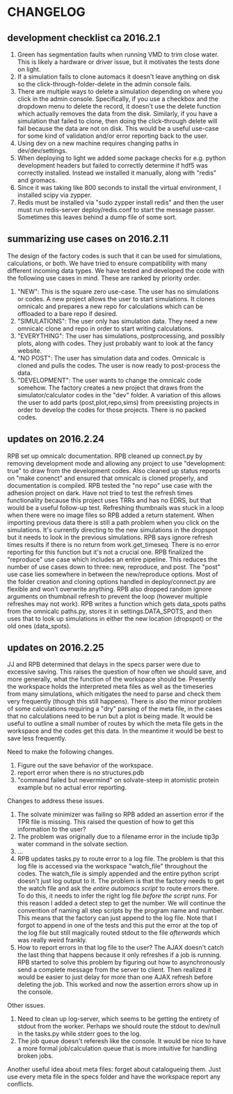 # CHANGELOG

## development checklist ca 2016.2.1

1. Green has segmentation faults when running VMD to trim close water. This is likely a hardware or driver issue, but it motivates the tests done on light.
2. If a simulation fails to clone automacs it doesn't leave anything on disk so the click-through-folder-delete in the admin console fails.
3. There are multiple ways to delete a simulation depending on where you click in the admin console. Specifically, if you use a checkbox and the dropdown menu to delete the record, it doesn't use the delete function which actually removes the data from the disk. Similarly, if you have a simulation that failed to clone, then doing the click-through delete will fail because the data are not on disk. This would be a useful use-case for some kind of validation and/or error reporting back to the user.
4. Using dev on a new machine requires changing paths in dev/dev/settings.
5. When deploying to light we added some package checks for e.g. python development headers but failed to correctly determine if hdf5 was correctly installed. Instead we installed it manually, along with "redis" and gromacs.
6. Since it was taking like 800 seconds to install the virtual environment, I installed scipy via zypper.
7. Redis must be installed via "sudo zypper install redis" and then the user must run redis-server deploy/redis.conf to start the message passer. Sometimes this leaves behind a dump file of some sort.

## summarizing use cases on 2016.2.11

The design of the factory codes is such that it can be used for simulations, calculations, or both. We have tried to ensure compatibility with many different incoming data types. We have tested and developed the code with the following use cases in mind. These are ranked by priority order.

1. "NEW": This is the square zero use-case. The user has no simulations or codes. A new project allows the user to start simulations. It clones omnicalc and prepares a new repo for calculations which can be offloaded to a bare repo if desired. 
2. "SIMULATIONS": The user only has simulation data. They need a new omnicalc clone and repo in order to start writing calculations.
3. "EVERYTHING": The user has simulations, postprocessing, and possibly plots, along with codes. They just probably want to look at the fancy website.
4. "NO POST": The user has simulation data and codes. Omnicalc is cloned and pulls the codes. The user is now ready to post-process the data.
5. "DEVELOPMENT": The user wants to change the omnicalc code somehow. The factory creates a new project that draws from the simulator/calculator codes in the "dev" folder. A variation of this allows the user to add parts (post,plot,repo,sims) from preexisting projects in order to develop the codes for those projects. There is no packed codes.

## updates on 2016.2.24

RPB set up omnicalc documentation.
RPB cleaned up connect.py by removing development mode and allowing any project to use "development: true" to draw from the development codes. Also cleaned up status reports on "make conenct" and ensured that omnicalc is cloned properly, and documentation is compiled.
RPB tested the "no repo" use case with the adhesion project on dark. Have not tried to test the refresh times functionality because this project uses TRRs and has no EDRS, but that would be a useful follow-up test.
Refreshing thumbnails was stuck in a loop when there were no image files so RPB added a return statement.
When importing previous data there is still a path problem when you click on the simulations. It's currently directing to the new simulations in the dropspot but it needs to look in the previous simulations.
RPB says ignore refresh times results if there is no return from work.get_timeseq. There is no error reporting for this function but it's not a crucial one.
RPB finalized the "reproduce" use case which includes an entire pipeline. This reduces the number of use cases down to three: new, reproduce, and post. The "post" use case lies somewhere in between the new/reproduce options. Most of the folder creation and cloning options handled in deploy/connect.py are flexible and won't overwrite anything.
RPB also dropped random ignore arguments on thumbnail refresh to prevent the loop (however multiple refreshes may not work).
RPB writes a function which gets data_spots paths from the omnicalc paths.py, stores it in settings.DATA_SPOTS, and then uses that to look up simulations in either the new location (dropspot) or the old ones (data_spots).

## updates on 2016.2.25

JJ and RPB determined that delays in the specs parser were due to excessive saving. This raises the question of how often we should save, and more generally, what the function of the workspace should be. Presently the workspace holds the interpreted meta files as well as the timeseries from many simulations, which mitigates the need to parse and check them very frequently (though this still happens). There is also the minor problem of some calculations requiring a "dry" parsing of the meta file, in the cases that no calculations need to be run but a plot is being made. It would be useful to outline a small number of routes by which the meta file gets in the workspace and the codes get this data. In the meantime it would be best to save less frequently.

Need to make the following changes.

1. Figure out the save behavior of the workspace.
2. report error when there is no structures.pdb
3. "command failed but nevermind" on solvate-steep in atomistic protein example but no actual error reporting.

Changes to address these issues.

1. The solvate minimizer was failing so RPB added an assertion error if the TPR file is missing. This raised the question of how to get this information to the user?
2. The problem was originally due to a filename error in the include tip3p water command in the solvate section.
3. ...
4. RPB updates tasks.py to route error to a log file. The problem is that this log file is accessed via the workspace "watch_file" throughout the codes. The watch_file is simply appended and the entire python script doesn't just log output to it. The problem is that the factory needs to get the watch file and ask the *entire automacs script* to route errors there. To do this, it needs to infer the right log file *before the script runs*. For this reason I added a detect step to get the number. We will continue the convention of naming all step scripts by the program name and number. This means that the factory can just append to the log file. Note that I forgot to append in one of the tests and this put the error at the top of the log file but still magically routed stdout to the file *afterwards* which was really weird frankly.
5. How to report errors in that log file to the user? The AJAX doesn't catch the last thing that happens because it only refreshes if a job is running. RPB started to solve this problem by figuring out how to asynchronously send a complete message from the server to client. Then realized it would be easier to just delay for more than one AJAX refresh before deleting the job. This worked and now the assertion errors show up in the console.

Other issues.

1. Need to clean up log-server, which seems to be getting the entirety of stdout from the worker. Perhaps we should route the stdout to dev/null in the tasks.py while stderr goes to the log.
2. The job queue doesn't referesh like the console. It would be nice to have a more formal job/calculation queue that is more intuitive for handling broken jobs.

Another useful idea about meta files: forget about catalogueing them. Just use every meta file in the specs folder and have the workspace report any conflicts.

